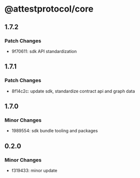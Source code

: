 # @attestprotocol/core

## 1.7.2

### Patch Changes

- 9f70611: sdk API standardization

## 1.7.1

### Patch Changes

- 8f14c2c: update sdk, standardize contract api and graph data

## 1.7.0

### Minor Changes

- 1989554: sdk bundle tooling and packages

## 0.2.0

### Minor Changes

- f319433: minor update
